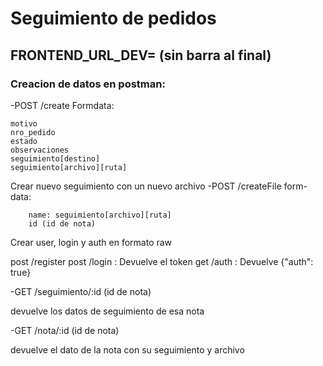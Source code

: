 # Seguimiento de pedidos

## FRONTEND_URL_DEV=  (sin barra al final)

### Creacion de datos en postman:

-POST  /create
Formdata:
```
motivo
nro_pedido 
estado
observaciones
seguimiento[destino]
seguimiento[archivo][ruta]
```

Crear nuevo seguimiento con un nuevo archivo
-POST  /createFile
form-data:
```
    name: seguimiento[archivo][ruta]
    id (id de nota)  
```

Crear user, login y auth en formato raw

post /register
post /login : Devuelve el token
get /auth : Devuelve  {"auth": true}



-GET /seguimiento/:id (id de nota)

devuelve los datos de seguimiento de esa nota 

-GET /nota/:id (id de nota)

devuelve el dato de la nota con su seguimiento y archivo